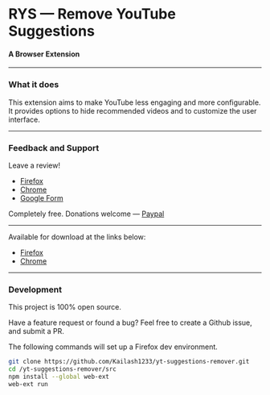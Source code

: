 # RYS — Remove YouTube Suggestions
#### A Browser Extension

---

### What it does
This extension aims to make YouTube less engaging and more configurable. It provides options to hide recommended videos and to customize the user interface.

---

### Feedback and Support
Leave a review!
- [Firefox](https://addons.mozilla.org/en-US/firefox/addon/remove-youtube-s-suggestions)
- [Chrome](https://chrome.google.com/webstore/detail/remove-youtube-suggestion/cdhdichomdnlaadbndgmagohccgpejae)
- [Google Form](https://docs.google.com/forms/d/1AzQQxTWgG6M5N87jinvXKQkGS6Mehzg19XV4mjteTK0/edit)

Completely free. Donations welcome — [Paypal](https://www.paypal.com/cgi-bin/webscr?cmd=_donations&business=FF9K9YD6K6SWG&currency_code=USD&source=url)  

---

Available for download at the links below:
- [Firefox](https://addons.mozilla.org/en-US/firefox/addon/remove-youtube-s-suggestions)
- [Chrome](https://chrome.google.com/webstore/detail/remove-youtube-suggestion/cdhdichomdnlaadbndgmagohccgpejae)

---

### Development
This project is 100% open source.

Have a feature request or found a bug? Feel free to create a Github issue, and submit a PR.

The following commands will set up a Firefox dev environment.

```bash
git clone https://github.com/Kailash1233/yt-suggestions-remover.git
cd /yt-suggestions-remover/src
npm install --global web-ext
web-ext run
```
